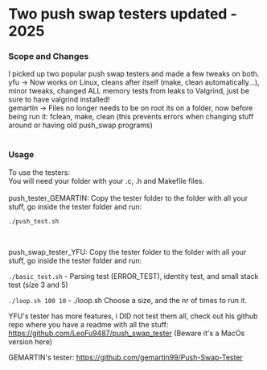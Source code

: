 # Two push swap testers updated - 2025
### Scope and Changes
I picked up two popular push swap testers and made a few tweaks on both.
<br>
yfu -> Now works on Linux, cleans after itself (make, clean automatically...), minor tweaks, changed ALL memory tests from leaks to Valgrind, just be sure to have valgrind installed!
<br>
gemartin -> Files no longer needs to be on root its on a folder, now before being run it: fclean, make, clean (this prevents errors when changing stuff around or having old push_swap programs) <br> <br>

### Usage
To use the testers:
<br>
You will need your folder with your .c, .h and Makefile files.<br>
<br> push_tester_GEMARTIN: Copy the tester folder to the folder with all your stuff, go inside the tester folder and run: 

```./push_test.sh```

<br>

push_swap_tester_YFU: Copy the tester folder to the folder with all your stuff, go inside the tester folder and run:  

```./basic_test.sh```  -  Parsing test (ERROR_TEST), identity test, and small stack test (size 3 and 5)

```./loop.sh 100 10``` - ./loop.sh <stack size> <loop times>  Choose a size, and the nr of times to run it.
<br>



YFU's tester has more features, i DID not test them all, check out his github repo where you have a readme with all the stuff:
https://github.com/LeoFu9487/push_swap_tester
(Beware it's a MacOs version here)

GEMARTIN's tester:
https://github.com/gemartin99/Push-Swap-Tester


